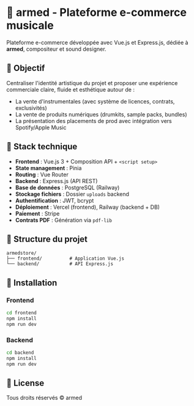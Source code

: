 # 🎵 armed - Plateforme e-commerce musicale

Plateforme e-commerce développée avec Vue.js et Express.js, dédiée à **armed**, compositeur et sound designer.

## 🎯 Objectif

Centraliser l'identité artistique du projet et proposer une expérience commerciale claire, fluide et esthétique autour de :
- La vente d'instrumentales (avec système de licences, contrats, exclusivités)
- La vente de produits numériques (drumkits, sample packs, bundles)
- La présentation des placements de prod avec intégration vers Spotify/Apple Music

## 🧱 Stack technique

- **Frontend** : Vue.js 3 + Composition API + `<script setup>`
- **State management** : Pinia
- **Routing** : Vue Router
- **Backend** : Express.js (API REST)
- **Base de données** : PostgreSQL (Railway)
- **Stockage fichiers** : Dossier `uploads` backend
- **Authentification** : JWT, bcrypt
- **Déploiement** : Vercel (frontend), Railway (backend + DB)
- **Paiement** : Stripe
- **Contrats PDF** : Génération via `pdf-lib`

## 📁 Structure du projet

```
armedstore/
├── frontend/          # Application Vue.js
└── backend/           # API Express.js
```

## 🚀 Installation

### Frontend

```bash
cd frontend
npm install
npm run dev
```

### Backend

```bash
cd backend
npm install
npm run dev
```

## 📝 License

Tous droits réservés © armed 